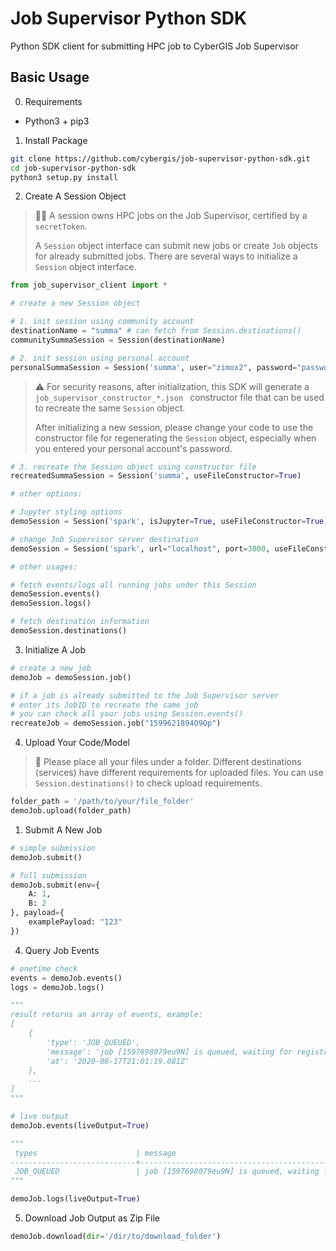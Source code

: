 # Job Supervisor Python SDK
Python SDK client for submitting HPC job to CyberGIS Job Supervisor

## Basic Usage
0. Requirements
- Python3 + pip3

1. Install Package
```bash
git clone https://github.com/cybergis/job-supervisor-python-sdk.git
cd job-supervisor-python-sdk
python3 setup.py install
```

2. Create A Session Object

> 👩‍💻 A session owns HPC jobs on the Job Supervisor, certified by a `secretToken`. 
> 
> A `Session` object interface can submit new jobs or create `Job` objects for already submitted jobs. There are several ways to initialize a `Session` object interface. 
```python
from job_supervisor_client import *

# create a new Session object

# 1. init session using community account
destinationName = "summa" # can fetch from Session.destinations()
communitySummaSession = Session(destinationName)

# 2. init session using personal account
personalSummaSession = Session('summa', user="zimox2", password="password")
```
> ⚠️ For security reasons, after initialization, this SDK will generate a `job_supervisor_constructor_*.json ` constructor file that can be used to recreate the same `Session` object. 
> 
> After initializing a new session, please change your code to use the constructor file for regenerating the `Session` object, especially when you entered your personal account's password. 

```python
# 3. recreate the Session object using constructor file
recreatedSummaSession = Session('summa', useFileConstructor=True)
```

```python
# other options:

# Jupyter styling options
demoSession = Session('spark', isJupyter=True, useFileConstructor=True)

# change Job Supervisor server destination
demoSession = Session('spark', url="localhost", port=3000, useFileConstructor=True)

# other usages:

# fetch events/logs all running jobs under this Session
demoSession.events()
demoSession.logs()

# fetch destination information
demoSession.destinations()
```

3. Initialize A Job
```python
# create a new job
demoJob = demoSession.job()

# if a job is already submitted to the Job Supervisor server
# enter its JobID to recreate the same job
# you can check all your jobs using Session.events()
recreateJob = demoSession.job("1599621894O9Op")
```

4. Upload Your Code/Model
> 📃 Please place all your files under a folder. Different destinations (services) have different requirements for uploaded files. You can use `Session.destinations()` to check upload requirements.

```python
folder_path = '/path/to/your/file_folder'
demoJob.upload(folder_path)
```

1. Submit A New Job
```python
# simple submission
demoJob.submit()

# full submission
demoJob.submit(env={
    A: 1,
    B: 2
}, payload={
    examplePayload: "123"
})
```

4. Query Job Events
```python
# onetime check
events = demoJob.events()
logs = demoJob.logs()

"""
result returns an array of events, example:
[
	{
		'type': 'JOB_QUEUED',
		'message': 'job [1597698079eu9N] is queued, waiting for registration',
		'at': '2020-08-17T21:01:19.081Z'
	},
    ...
]
"""

# live output
demoJob.events(liveOutput=True)

"""
 types                      | message                                                                            | time
----------------------------+------------------------------------------------------------------------------------+--------------------------
 JOB_QUEUED                 | job [1597698079eu9N] is queued, waiting for registration                           | 2020-08-17T21:01:19.081Z
"""

demoJob.logs(liveOutput=True)
```

5. Download Job Output as Zip File
```python
demoJob.download(dir='/dir/to/download_folder')
```